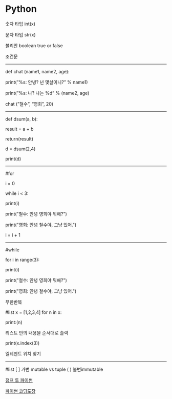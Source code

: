 # Python

숫자 타입 int(x)

문자 타입 str(x)

불리안 boolean true or false

조건문

---

def chat (name1, name2, age):

print(”%s: 안녕? 넌 몇살이니?” % name1)

print(”%s: 나? 나는 %d” % (name2, age)

chat (”철수”, “영희”, 20)

---

def dsum(a, b):

result = a + b

return(result)

d = dsum(2,4)

print(d)

---

#for

i = 0

while i < 3:

print(i)

print("철수: 안녕 영희야 뭐해?")

print("영희: 안녕 철수야, 그냥 있어.")

i = i + 1

---

#while

for i in range(3):

print(i)

print("철수: 안녕 영희야 뭐해?")

print("영희: 안녕 철수야, 그냥 있어.")

무한반복

#list
x = [1,2,3,4]
for n in x:

print:(n)

리스트 안의 내용을 순서대로 출력

print(x.index(3))

엘레멘트 위치 찾기

---

#list [ ] 가변 mutable   vs   tuple ( ) 불변immutable

[점프 투 파이썬](https://www.notion.so/1da05ac37e0547afaa9c4bf87ae2584f)

[파이썬 코딩도장](https://www.notion.so/50c732436c8343db90dbea4269f27645)